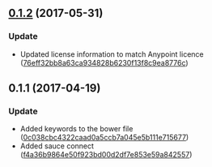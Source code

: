 <a name="0.1.2"></a>
## [0.1.2](https://github.com/advanced-rest-client/anypoint-radio-button/compare/0.1.1...v0.1.2) (2017-05-31)


### Update

* Updated license information to match Anypoint licence ([76eff32bb8a63ca934828b6230f13f8c9ea8776c](https://github.com/advanced-rest-client/anypoint-radio-button/commit/76eff32bb8a63ca934828b6230f13f8c9ea8776c))



<a name="0.1.1"></a>
## 0.1.1 (2017-04-19)


### Update

* Added keywords to the bower file ([0c038cbc4322caad0a5ccb7a045e5b111e715677](https://github.com/advanced-rest-client/anypoint-radio-button/commit/0c038cbc4322caad0a5ccb7a045e5b111e715677))
* Added sauce connect ([f4a36b9864e50f923bd00d2df7e853e59a842557](https://github.com/advanced-rest-client/anypoint-radio-button/commit/f4a36b9864e50f923bd00d2df7e853e59a842557))




